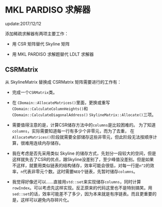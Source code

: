 # MKL PARDISO 求解器

update:2017/12/12

添加稀疏求解器有两项主要工作：

+ 用 CSR 矩阵替代 Skyline 矩阵

+ 用 MKL PARDISO 求解题替代 LDLT 求解器

## CSRMatrix

从 SkylineMatrix 替换成 CSRMatrix 矩阵需要进行的工作有：

+ 完成一个`CSRMatrix`类。

+ 在 `CDomain::AllocateMatrices()`里面，更换或重写`CDomain::CalculateColumnHeights()`和`CDomain::CalculateDiagonalAddress()`
`SkylineMatrix::Allocate()`三项。

+ 需要值得注意的是，计算CSR储存方法中的`columns`是比较困难的。
为了知道`columns`，实际需要知道每一行有多少个非零元，而为了去重，
在`AllocateMatrices()`阶段就需要全部储存这些非零元，但此阶段无法按顺序计算，很难用连续内存储存。

+ 我在考虑是否先采用类似 Skyline 的储存方式，先划分一段较大的空间，但是这样就失去了CSR的优点，跟Skyline没差别了，至少峰值没差别。但是如果不这样，就要用类似链表的结构储存，效率可能会很低，对每一行是`n^2`的效率，`n`代表非零元个数。这时需要`NEQ`个链表，先暂时储存`columns`。

+ 我觉得好像还可以……直接用`std::set`来实现储存`columns`，同时计算`rowIndex`。可以考虑先这样实现。反正原来的代码这里也不是特别搞笑。用`sed::set`的话，效率可能差不了多少，因为本来就是有序链表。而且更重要的是，这样可以避免内存碎片化。
